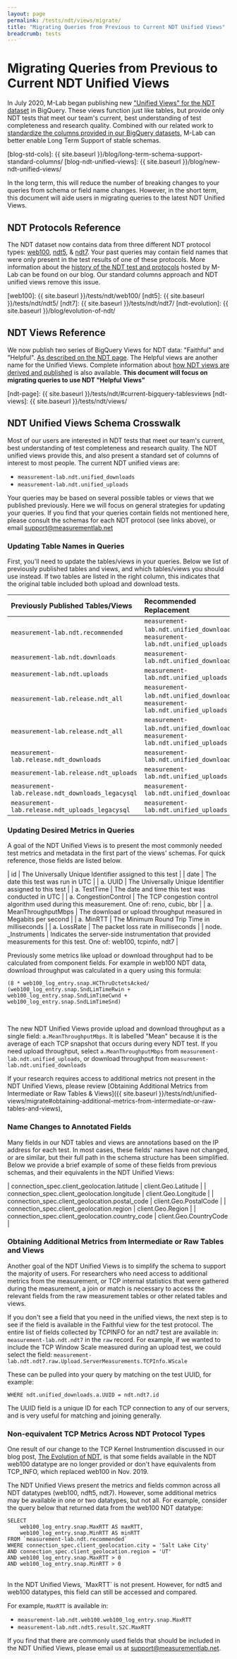 ```yaml
---
layout: page
permalink: /tests/ndt/views/migrate/
title: "Migrating Queries from Previous to Current NDT Unified Views"
breadcrumb: tests
---
```


# Migrating Queries from Previous to Current NDT Unified Views

In July 2020, M-Lab began publishing new ["Unified Views" for the NDT
dataset](blog-ndt-unified-views) in BigQuery. These views function just like
tables, but provide only NDT tests that meet our team's current, best
understanding of test completeness and research quality. Combined with our
related work to [standardize the columns provided in our BigQuery
datasets](blog-std-cols), M-Lab can better enable Long Term Support of stable schemas.

[blog-std-cols]: {{ site.baseurl }}/blog/long-term-schema-support-standard-columns/
[blog-ndt-unified-views]: {{ site.baseurl }}/blog/new-ndt-unified-views/

In the long term, this will reduce the number of breaking changes to your
queries from schema or field name changes. However, in the short term, this
document will aide users in migrating queries to the latest NDT Unified Views.

## NDT Protocols Reference

The NDT dataset now contains data from three different NDT protocol types:
[web100](web100), [ndt5](ndt5), & [ndt7](ndt7). Your past queries may contain
field names that were only present in the test results of one of these
protocols. More information about the [history of the NDT test and
protocols](ndt-evolution) hosted by M-Lab can be found on our blog. Our standard
columns approach and NDT unified views remove this issue.

[web100]: {{ site.baseurl }}/tests/ndt/web100/
[ndt5]: {{ site.baseurl }}/tests/ndt/ndt5/
[ndt7]: {{ site.baseurl }}/tests/ndt/ndt7/
[ndt-evolution]: {{ site.baseurl }}/blog/evolution-of-ndt/

## NDT Views Reference

We now publish two series of BigQuery Views for NDT data: "Faithful" and
"Helpful". [As described on the NDT page](ndt-page). The Helpful views are another
name for the Unified Views. Complete information about [how NDT views are
derived and published](ndt-views) is also available. **This document will focus on
migrating queries to use NDT "Helpful Views"**

[ndt-page]: {{ site.baseurl }}/tests/ndt/#current-bigquery-tablesviews
[ndt-views]: {{ site.baseurl }}/tests/ndt/views/

## NDT Unified Views Schema Crosswalk

Most of our users are interested in NDT tests that meet our team's current, best
understanding of test completeness and research quality. The NDT unified views
provide this, and also present a standard set of columns of interest to most
people. The current NDT unified views are:

* `measurement-lab.ndt.unified_downloads`
* `measurement-lab.ndt.unified_uploads`

Your queries may be based on several possible tables or views that we published
previously. Here we will focus on general strategies for updating your queries.
If you find that your queries contain fields not mentioned here, please consult
the schemas for each NDT protocol (see links above), or email support@measurementlab.net

### Updating Table Names in Queries

First, you'll need to update the tables/views in your queries. Below we list of
previously published tables and views, and which tables/views you should use
instead. If two tables are listed in the right column, this indicates that the original table included both upload and download tests.

<div class="table-responsive" markdown="1">

| Previously Published Tables/Views | Recommended Replacement |
| :---------------------------------|:------------------------|
| `measurement-lab.ndt.recommended` | `measurement-lab.ndt.unified_downloads`, `measurement-lab.ndt.unified_uploads`|
| `measurement-lab.ndt.downloads` | `measurement-lab.ndt.unified_downloads` |
| `measurement-lab.ndt.uploads` | `measurement-lab.ndt.unified_uploads`|
| `measurement-lab.release.ndt_all`| `measurement-lab.ndt.unified_downloads`, `measurement-lab.ndt.unified_uploads` |
| `measurement-lab.release.ndt_all`| `measurement-lab.ndt.unified_downloads`, `measurement-lab.ndt.unified_uploads` |
| `measurement-lab.release.ndt_downloads`| `measurement-lab.ndt.unified_downloads` |
| `measurement-lab.release.ndt_uploads`| `measurement-lab.ndt.unified_uploads` |
| `measurement-lab.release.ndt_downloads_legacysql`| `measurement-lab.ndt.unified_downloads` |
| `measurement-lab.release.ndt_uploads_legacysql`| `measurement-lab.ndt.unified_uploads` |

</div>

### Updating Desired Metrics in Queries

A goal of the NDT Unified Views is to present the most commonly needed test
metrics and metadata in the first part of the views' schemas. For quick
reference, those fields are listed below.

<div class="table-responsive" markdown="1">

| id | The Universally Unique Identifier assigned to this test |
| date | The date this test was run in UTC |
| a. UUID | The Universally Unique Identifier assigned to this test |
| a. TestTime  | The date and time this test was conducted in UTC |
| a. CongestionControl | The TCP congestion control algorithm used during this
measurement. One of: reno, cubic, bbr |
| a. MeanThroughputMbps | The download or upload throughput measured in Megabits
per second |
| a. MinRTT | The Minimum Round Trip Time in milliseconds |
| a. LossRate | The packet loss rate in milliseconds |
| node. _Instruments  | Indicates the server-side instrumentation that provided
measurements for this test. One of: web100, tcpinfo, ndt7 |

</div>

Previously some metrics like upload or download throughput had to be calculated
from component fields. For example in web100 NDT data, download throughput was
calculated in a query using this formula:

```~sql
(8 * web100_log_entry.snap.HCThruOctetsAcked/
(web100_log_entry.snap.SndLimTimeRwin +
web100_log_entry.snap.SndLimTimeCwnd +
web100_log_entry.snap.SndLimTimeSnd)
```
<br>

The new NDT Unified Views provide upload and download throughput as a single
field: `a.MeanThroughputMbps`. It is labelled "Mean" because it is the average
of each TCP snapshot that occurs during every NDT test. If you need upload
throughput, select `a.MeanThroughputMbps` from
`measurement-lab.ndt.unified_uploads`, or download throughput from
`measurement-lab.ndt.unified_downloads`

If your research requires access to additional metrics not present in the NDT
Unified Views, please review [Obtaining Additional Metrics from Intermediate or
Raw Tables & Views]({{ site.baseurl }}/tests/ndt/unified-views/migrate#obtaining-additional-metrics-from-intermediate-or-raw-tables-and-views),

### Name Changes to Annotated Fields

Many fields in our NDT tables and views are annotations based on the IP address
for each test. In most cases, these fields' names have not changed, or are
similar, but their full path in the schema structure has been simplified. Below
we provide a brief example of some of these fields from previous schemas, and
their equivalents in the NDT Unified Views:

<div class="table-responsive" markdown="1">

| connection_spec.client_geolocation.latitude | client.Geo.Latitude |
| connection_spec.client_geolocation.longitude | client.Geo.Longitude |
| connection_spec.client_geolocation.postal_code | client.Geo.PostalCode |
| connection_spec.client_geolocation.region | client.Geo.Region |
| connection_spec.client_geolocation.country_code | client.Geo.CountryCode |

</div>

### Obtaining Additional Metrics from Intermediate or Raw Tables and Views

Another goal of the NDT Unified Views is to simplify the schema to support the
majority of users. For researchers who need access to additional metrics from
the measurement, or TCP internal statistics that were gathered during the
measurement, a join or match is necessary to access the relevant fields from the
raw measurement tables or other related tables and views. 

If you don't see a field that you need in the unified views, the next step is to
see if the field is available in the Faithful view for the test protocol. The
entire list of fields collected by TCPINFO for an ndt7 test are available in:
`measurement-lab.ndt.ndt7` in the `raw` record. For example, if we wanted to
include the TCP Window Scale measured during an upload test, we could select the
field: `measurement-lab.ndt.ndt7.raw.Upload.ServerMeasurements.TCPInfo.WScale`

These can be pulled into your query by matching on the test UUID, for example:

`WHERE ndt.unified_downloads.a.UUID = ndt.ndt7.id`

The UUID field is a unique ID for each TCP connection to any of our servers, and is very useful for matching and joining generally. 

### Non-equivalent TCP Metrics Across NDT Protocol Types

One result of our change to the TCP Kernel Instrumention discussed in our blog
post, [The Evolution of NDT](ndt-evolution), is that some fields available in
the NDT web100 datatype are no longer provided or don't have equivalents from
TCP_INFO, which replaced web100 in Nov. 2019.

The NDT Unified Views present the metrics and fields common across all NDT
datatypes (web100, ndft5, ndt7). However, some additional metrics may be
available in one or two datatypes, but not all. For example, consider the query
below that returned data from the web100 NDT datatype:

```~sql
SELECT 
    web100_log_entry.snap.MaxRTT AS maxRTT,  
    web100_log_entry.snap.MinRTT AS minRTT 
FROM `measurement-lab.ndt.recommended` 
WHERE connection_spec.client_geolocation.city = 'Salt Lake City'
AND connection_spec.client_geolocation.region = 'UT'
AND web100_log_entry.snap.MaxRTT > 0
AND web100_log_entry.snap.MinRTT > 0
```
<br>
In the NDT Unified Views, `MaxRTT` is not present. However, for ndt5 and web100
datatypes, this field can still be accessed and compared.

For example, `MaxRTT` is available in:

* `measurement-lab.ndt.web100.web100_log_entry.snap.MaxRTT`
* `measurement-lab.ndt.ndt5.result.S2C.MaxRTT`

If you find that there are commonly used fields that should be included in the
NDT Unified Views, please email us at support@measurementlab.net.
